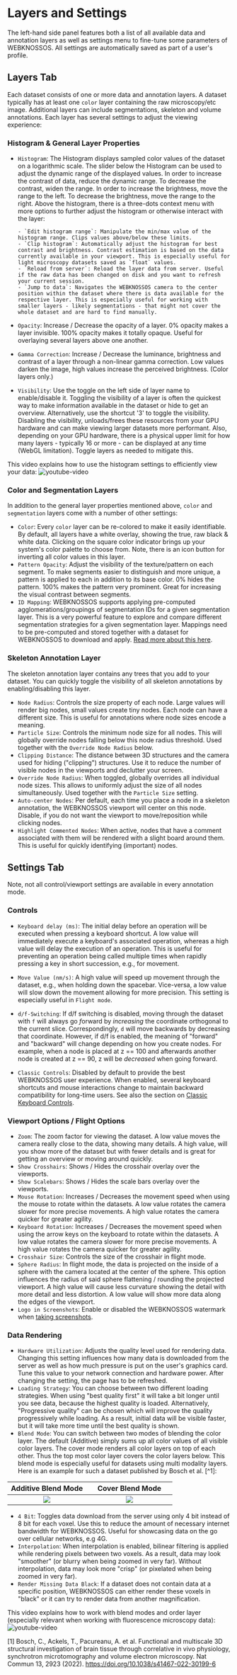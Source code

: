 # Layers and Settings

The left-hand side panel features both a list of all available data and annotation layers as well as settings menu to fine-tune some parameters of WEBKNOSSOS.
All settings are automatically saved as part of a user's profile.

## Layers Tab

Each dataset consists of one or more data and annotation layers. A dataset typically has at least one `color` layer containing the raw microscopy/etc image. Additional layers can include segmentations, skeleton and volume annotations. Each layer has several settings to adjust the viewing experience:

### Histogram & General Layer Properties

- `Histogram`: The Histogram displays sampled color values of the dataset on a logarithmic scale. The slider below the Histogram can be used to adjust the dynamic range of the displayed values. In order to increase the contrast of data, reduce the dynamic range. To decrease the contrast, widen the range. In order to increase the brightness, move the range to the left. To decrease the brightness, move the range to the right.
  Above the histogram, there is a three-dots context menu with more options to further adjust the histogram or otherwise interact with the layer:

      - `Edit histogram range`: Manipulate the min/max value of the histogram range. Clips values above/below these limits.
      - `Clip histogram`: Automatically adjust the histogram for best contrast and brightness. Contrast estimation is based on the data currently available in your viewport. This is especially useful for light microscopy datasets saved as `float` values.
      - `Reload from server`: Reload the layer data from server. Useful if the raw data has been changed on disk and you want to refresh your current session.
      - `Jump to data`: Navigates the WEBKNOSSOS camera to the center position within the dataset where there is data available for the respective layer. This is especially useful for working with smaller layers - likely segmentations - that might not cover the whole dataset and are hard to find manually.

- `Opacity`: Increase / Decrease the opacity of a layer. 0% opacity makes a layer invisible. 100% opacity makes it totally opaque. Useful for overlaying several layers above one another.
- `Gamma Correction`: Increase / Decrease the luminance, brightness and contrast of a layer through a non-linear gamma correction. Low values darken the image, high values increase the perceived brightness. (Color layers only.)
- `Visibility`: Use the toggle on the left side of layer name to enable/disable it. Toggling the visibility of a layer is often the quickest way to make information available in the dataset or hide to get an overview. Alternatively, use the shortcut '3' to toggle the visibility. 
  Disabling the visibility, unloads/frees these resources from your GPU hardware and can make viewing larger datasets more performant. Also, depending on your GPU hardware, there is a physical upper limit for how many layers - typically 16 or more - can be displayed at any time (WebGL limitation). Toggle layers as needed to mitigate this.

This video explains how to use the histogram settings to efficiently view your data: 
![youtube-video](https://www.youtube.com/embed/4IB6jNGa3Rs)

### Color and Segmentation Layers

In addition to the general layer properties mentioned above, `color` and `segmentation` layers come with a number of other settings:

- `Color`: Every `color` layer can be re-colored to make it easily identifiable. By default, all layers have a white overlay, showing the true, raw black & white data. Clicking on the square color indicator brings up your system's color palette to choose from. Note, there is an icon button for inverting all color values in this layer.
- `Pattern Opacity`: Adjust the visibility of the texture/pattern on each segment. To make segments easier to distinguish and more unique, a pattern is applied to each in addition to its base color. 0% hides the pattern. 100% makes the pattern very prominent. Great for increasing the visual contrast between segments.
- `ID Mapping`: WEBKNOSSOS supports applying pre-computed agglomerations/groupings of segmentation IDs for a given segmentation layer. This is a very powerful feature to explore and compare different segmentation strategies for a given segmentation layer. Mappings need to be pre-computed and stored together with a dataset for WEBKNOSSOS to download and apply. [Read more about this here](./proofreading.md).


### Skeleton Annotation Layer

The skeleton annotation layer contains any trees that you add to your dataset. You can quickly toggle the visibility of all skeleton annotations by enabling/disabling this layer.

- `Node Radius`: Controls the size property of each node. Large values will render big nodes, small values create tiny nodes. Each node can have a different size. This is useful for annotations where node sizes encode a meaning.
- `Particle Size`: Controls the minimum node size for all nodes. This will globally override nodes falling below this node radius threshold. Used together with the `Override Node Radius` below.
- `Clipping Distance`: The distance between 3D structures and the camera used for hiding ("clipping") structures. Use it to reduce the number of visible nodes in the viewports and declutter your screen.
- `Override Node Radius`: When toggled, globally overrides all individual node sizes. This allows to uniformly adjust the size of all nodes simultaneously. Used together with the `Particle Size` setting.
- `Auto-center Nodes`: Per default, each time you place a node in a skeleton annotation, the WEBKNOSSOS viewport will center on this node. Disable, if you do not want the viewport to move/reposition while clicking nodes.
- `Highlight Commented Nodes`: When active, nodes that have a comment associated with them will be rendered with a slight board around them. This is useful for quickly identifying (important) nodes.

## Settings Tab

Note, not all control/viewport settings are available in every annotation mode.

### Controls

- `Keyboard delay (ms)`: The initial delay before an operation will be executed when pressing a keyboard shortcut. A low value will immediately execute a keyboard's associated operation, whereas a high value will delay the execution of an operation. This is useful for preventing an operation being called multiple times when rapidly pressing a key in short succession, e.g., for movement.

- `Move Value (nm/s)`: A high value will speed up movement through the dataset, e.g., when holding down the spacebar. Vice-versa, a low value will slow down the movement allowing for more precision. This setting is especially useful in `Flight mode`.

- `d/f-Switching`: If d/f switching is disabled, moving through the dataset with `f` will always go *f*orward by _increasing_ the coordinate orthogonal to the current slice. Correspondingly, `d` will move backwards by decreasing that coordinate. However, if d/f is enabled, the meaning of "forward" and "backward" will change depending on how you create nodes. For example, when a node is placed at z == 100 and afterwards another node is created at z == 90, z will be _decreased_ when going forward.

- `Classic Controls`: Disabled by default to provide the best WEBKNOSSOS user experience. When enabled, several keyboard shortcuts and mouse interactions change to maintain backward compatibility for long-time users. See also the section on [Classic Keyboard Controls](./keyboard_shortcuts.md#Classic_Controls).

### Viewport Options / Flight Options

- `Zoom`: The zoom factor for viewing the dataset. A low value moves the camera really close to the data, showing many details. A high value, will you show more of the dataset but with fewer details and is great for getting an overview or moving around quickly.
- `Show Crosshairs`: Shows / Hides the crosshair overlay over the viewports.
- `Show Scalebars`: Shows / Hides the scale bars overlay over the viewports.
- `Mouse Rotation`: Increases / Decreases the movement speed when using the mouse to rotate within the datasets. A low value rotates the camera slower for more precise movements. A high value rotates the camera quicker for greater agility.
- `Keyboard Rotation`: Increases / Decreases the movement speed when using the arrow keys on the keyboard to rotate within the datasets. A low value rotates the camera slower for more precise movements. A high value rotates the camera quicker for greater agility.
- `Crosshair Size`: Controls the size of the crosshair in flight mode.
- `Sphere Radius`: In flight mode, the data is projected on the inside of a sphere with the camera located at the center of the sphere. This option influences the radius of said sphere flattening / rounding the projected viewport. A high value will cause less curvature showing the detail with more detail and less distortion. A low value will show more data along the edges of the viewport.
- `Logo in Screenshots`: Enable or disabled the WEBKNOSSOS watermark when [taking screenshots](./tracing_ui.md#the-toolbar).

### Data Rendering

- `Hardware Utilization`: Adjusts the quality level used for rendering data. Changing this setting influences how many data is downloaded from the server as well as how much pressure is put on the user's graphics card. Tune this value to your network connection and hardware power. After changing the setting, the page has to be refreshed.
- `Loading Strategy`: You can choose between two different loading strategies. When using "best quality first" it will take a bit longer until you see data, because the highest quality is loaded. Alternatively, "Progressive quality" can be chosen which will improve the quality progressively while loading. As a result, initial data will be visible faster, but it will take more time until the best quality is shown.
- `Blend Mode`: You can switch between two modes of blending the color layer. The default (Additive) simply sums up all color values of all visible color layers. The cover mode renders all color layers on top of each other. Thus the top most color layer covers the color layers below. This blend mode is especially useful for datasets using multi modality layers. Here is an example for such a dataset published by Bosch et al. [^1]:

|Additive Blend Mode        | &nbsp;&nbsp;&nbsp;&nbsp;Cover Blend Mode &nbsp; &nbsp;|
|:-------------------------:|:-------------------------:|
|![](../images/blend-mode-example-additive-bosch-et-al.png)|![](../images/blend-mode-example-cover-bosch-et-al.png)|

- `4 Bit`: Toggles data download from the server using only 4 bit instead of 8 bit for each voxel. Use this to reduce the amount of necessary internet bandwidth for WEBKNOSSOS. Useful for showcasing data on the go over cellular networks, e.g 4G.
- `Interpolation`: When interpolation is enabled, bilinear filtering is applied while rendering pixels between two voxels. As a result, data may look "smoother" (or blurry when being zoomed in very far). Without interpolation, data may look more "crisp" (or pixelated when being zoomed in very far).
- `Render Missing Data Black`: If a dataset does not contain data at a specific position, WEBKNOSSOS can either render these voxels in "black" or it can try to render data from another magnification.

This video explains how to work with blend modes and order layer (especially relevant when working with fluorescence microscopy data):
![youtube-video](https://www.youtube.com/embed/_nSw4nywhLU)

[1] Bosch, C., Ackels, T., Pacureanu, A. et al. Functional and multiscale 3D structural investigation of brain tissue through correlative in vivo physiology, synchrotron microtomography and volume electron microscopy. Nat Commun 13, 2923 (2022). https://doi.org/10.1038/s41467-022-30199-6
